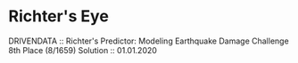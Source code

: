 # Richter's Eye
 DRIVENDATA :: Richter's Predictor: Modeling Earthquake Damage Challenge 8th Place (8/1659) Solution :: 01.01.2020
